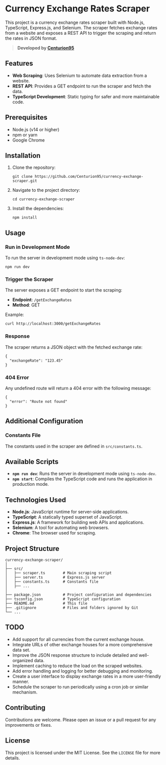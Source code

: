 # Currency Exchange Rates Scraper

This project is a currency exchange rates scraper built with Node.js, TypeScript, Express.js, and Selenium. The scraper fetches exchange rates from a website and exposes a REST API to trigger the scraping and return the rates in JSON format.

> **Developed by [Centurion95](https://github.com/Centurion95)**


## Features

- **Web Scraping**: Uses Selenium to automate data extraction from a website.
- **REST API**: Provides a GET endpoint to run the scraper and fetch the data.
- **TypeScript Development**: Static typing for safer and more maintainable code.

## Prerequisites

- Node.js (v14 or higher)
- npm or yarn
- Google Chrome

## Installation

1. Clone the repository:

   ```
   git clone https://github.com/Centurion95/currency-exchange-scraper.git
   ```

2. Navigate to the project directory:

   ```
   cd currency-exchange-scraper
   ```

3. Install the dependencies:

   ```
   npm install
   ```


## Usage

### Run in Development Mode

To run the server in development mode using `ts-node-dev`:

```
npm run dev
```

### Trigger the Scraper

The server exposes a GET endpoint to start the scraping:

- **Endpoint**: `/getExchangeRates`
- **Method**: GET

Example:

```
curl http://localhost:3000/getExchangeRates
```

### Response

The scraper returns a JSON object with the fetched exchange rate:

```
{
  "exchangeRate": "123.45"
}
```

### 404 Error

Any undefined route will return a 404 error with the following message:

```
{
  "error": "Route not found"
}
```

## Additional Configuration

### Constants File

The constants used in the scraper are defined in `src/constants.ts`.


## Available Scripts

- **`npm run dev`**: Runs the server in development mode using `ts-node-dev`.
- **`npm start`**: Compiles the TypeScript code and runs the application in production mode.

## Technologies Used

- **Node.js**: JavaScript runtime for server-side applications.
- **TypeScript**: A statically typed superset of JavaScript.
- **Express.js**: A framework for building web APIs and applications.
- **Selenium**: A tool for automating web browsers.
- **Chrome**: The browser used for scraping.

## Project Structure

```
currency-exchange-scraper/
│
├── src/
│   ├── scraper.ts        # Main scraping script
│   ├── server.ts         # Express.js server
│   ├── constants.ts      # Constants file
│   ├── ...
│
├── package.json          # Project configuration and dependencies
├── tsconfig.json         # TypeScript configuration
├── README.md             # This file
├── .gitignore            # Files and folders ignored by Git
└── ...
```

## TODO

- Add support for all currencies from the current exchange house.
- Integrate URLs of other exchange houses for a more comprehensive data set.
- Improve the JSON response structure to include detailed and well-organized data.
- Implement caching to reduce the load on the scraped websites.
- Add error handling and logging for better debugging and monitoring.
- Create a user interface to display exchange rates in a more user-friendly manner.
- Schedule the scraper to run periodically using a cron job or similar mechanism.


## Contributing

Contributions are welcome. Please open an issue or a pull request for any improvements or fixes.

## License

This project is licensed under the MIT License. See the `LICENSE` file for more details.